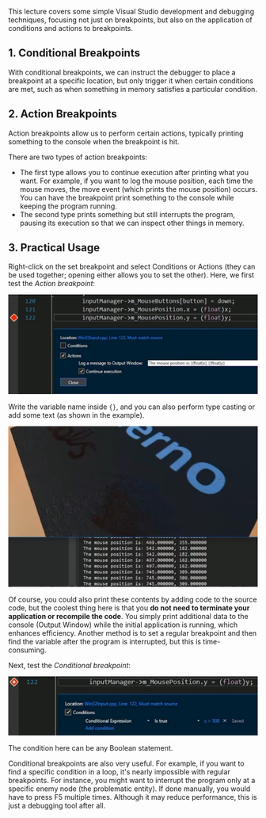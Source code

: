 This lecture covers some simple Visual Studio development and debugging techniques, focusing not just on breakpoints, but also on the application of conditions and actions to breakpoints.

## 1. Conditional Breakpoints

With conditional breakpoints, we can instruct the debugger to place a breakpoint at a specific location, but only trigger it when certain conditions are met, such as when something in memory satisfies a particular condition.

## 2. Action Breakpoints

Action breakpoints allow us to perform certain actions, typically printing something to the console when the breakpoint is hit.

There are two types of action breakpoints:

- The first type allows you to continue execution after printing what you want. For example, if you want to log the mouse position, each time the mouse moves, the move event (which prints the mouse position) occurs. You can have the breakpoint print something to the console while keeping the program running.
- The second type prints something but still interrupts the program, pausing its execution so that we can inspect other things in memory.

## 3. Practical Usage

Right-click on the set breakpoint and select Conditions or Actions (they can be used together; opening either allows you to set the other). Here, we first test the *Action breakpoint*:

![](./storage%20bag/Pasted%20image%2020230728222350.png)

Write the variable name inside `{}`, and you can also perform type casting or add some text (as shown in the example).

![](./storage%20bag/Pasted%20image%2020230728222958.png)

Of course, you could also print these contents by adding code to the source code, but the coolest thing here is that you **do not need to terminate your application or recompile the code**. You simply print additional data to the console (Output Window) while the initial application is running, which enhances efficiency.
Another method is to set a regular breakpoint and then find the variable after the program is interrupted, but this is time-consuming.

Next, test the *Conditional breakpoint*:

![](./storage%20bag/Pasted%20image%2020230728223139.png)

The condition here can be any Boolean statement.

Conditional breakpoints are also very useful. For example, if you want to find a specific condition in a loop, it's nearly impossible with regular breakpoints. For instance, you might want to interrupt the program only at a specific enemy node (the problematic entity). If done manually, you would have to press F5 multiple times. Although it may reduce performance, this is just a debugging tool after all.